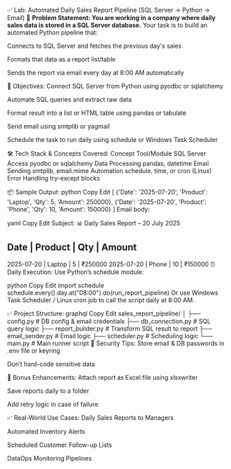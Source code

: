 ✅ Lab: Automated Daily Sales Report Pipeline (SQL Server → Python → Email)
📘 **Problem Statement:
You are working in a company where daily sales data is stored in a SQL Server database.**
Your task is to build an automated Python pipeline that:

Connects to SQL Server and fetches the previous day's sales

Formats that data as a report list/table

Sends the report via email every day at 8:00 AM automatically

🎯 Objectives:
Connect SQL Server from Python using pyodbc or sqlalchemy

Automate SQL queries and extract raw data

Format result into a list or HTML table using pandas or tabulate

Send email using smtplib or yagmail

Schedule the task to run daily using schedule or Windows Task Scheduler

🛠️ Tech Stack & Concepts Covered:
Concept	Tool/Module
SQL Server Access	pyodbc or sqlalchemy
Data Processing	pandas, datetime
Email Sending	smtplib, email.mime
Automation	schedule, time, or cron (Linux)
Error Handling	try-except blocks

📦 Sample Output:
python
Copy
Edit
[
    {'Date': '2025-07-20', 'Product': 'Laptop', 'Qty': 5, 'Amount': 250000},
    {'Date': '2025-07-20', 'Product': 'Phone', 'Qty': 10, 'Amount': 150000}
]
Email body:

yaml
Copy
Edit
Subject: 📊 Daily Sales Report – 20 July 2025

Date        | Product   | Qty | Amount
---------------------------------------
2025-07-20  | Laptop    | 5   | ₹250000
2025-07-20  | Phone     | 10  | ₹150000
⏰ Daily Execution:
Use Python’s schedule module:

python
Copy
Edit
import schedule
schedule.every().day.at("08:00").do(run_report_pipeline)
Or use Windows Task Scheduler / Linux cron job to call the script daily at 8:00 AM.

✅ Project Structure:
graphql
Copy
Edit
sales_report_pipeline/
│
├── config.py          # DB config & email credentials
├── db_connection.py   # SQL query logic
├── report_builder.py  # Transform SQL result to report
├── email_sender.py    # Email logic
├── scheduler.py       # Scheduling logic
└── main.py            # Main runner script
🔐 Security Tips:
Store email & DB passwords in .env file or keyring

Don’t hard-code sensitive data

🧠 Bonus Enhancements:
Attach report as Excel file using xlsxwriter

Save reports daily to a folder

Add retry logic in case of failure

✅ Real-World Use Cases:
Daily Sales Reports to Managers

Automated Inventory Alerts

Scheduled Customer Follow-up Lists

DataOps Monitoring Pipelines
